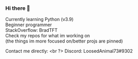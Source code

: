### Hi there 👋

Currently learning Python (v3.9) <br />
Beginner programmer <br />
StackOverflow: BradTFT <br />
Check my repos for what im working on <br />
(the things im more focused on/better projs are pinned)

Contact me directly: <br ?>
Discord: LoosedAnimal73#9302 <br />
